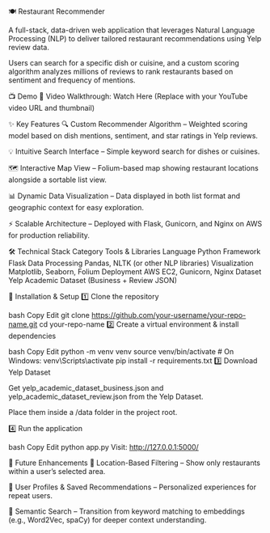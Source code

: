 🍽 Restaurant Recommender

A full-stack, data-driven web application that leverages Natural Language Processing (NLP) to deliver tailored restaurant recommendations using Yelp review data.

Users can search for a specific dish or cuisine, and a custom scoring algorithm analyzes millions of reviews to rank restaurants based on sentiment and frequency of mentions.

📺 Demo
🎥 Video Walkthrough: Watch Here
(Replace with your YouTube video URL and thumbnail)

✨ Key Features
🔍 Custom Recommender Algorithm – Weighted scoring model based on dish mentions, sentiment, and star ratings in Yelp reviews.

💡 Intuitive Search Interface – Simple keyword search for dishes or cuisines.

🗺 Interactive Map View – Folium-based map showing restaurant locations alongside a sortable list view.

📊 Dynamic Data Visualization – Data displayed in both list format and geographic context for easy exploration.

⚡ Scalable Architecture – Deployed with Flask, Gunicorn, and Nginx on AWS for production reliability.

🛠 Technical Stack
Category	Tools & Libraries
Language	Python
Framework	Flask
Data Processing	Pandas, NLTK (or other NLP libraries)
Visualization	Matplotlib, Seaborn, Folium
Deployment	AWS EC2, Gunicorn, Nginx
Dataset	Yelp Academic Dataset (Business + Review JSON)

🚀 Installation & Setup
1️⃣ Clone the repository

bash
Copy
Edit
git clone https://github.com/your-username/your-repo-name.git
cd your-repo-name
2️⃣ Create a virtual environment & install dependencies

bash
Copy
Edit
python -m venv venv
source venv/bin/activate   # On Windows: venv\Scripts\activate
pip install -r requirements.txt
3️⃣ Download Yelp Dataset

Get yelp_academic_dataset_business.json and yelp_academic_dataset_review.json from the Yelp Dataset.

Place them inside a /data folder in the project root.

4️⃣ Run the application

bash
Copy
Edit
python app.py
Visit: http://127.0.0.1:5000/

🔮 Future Enhancements
📍 Location-Based Filtering – Show only restaurants within a user’s selected area.

👤 User Profiles & Saved Recommendations – Personalized experiences for repeat users.

🤖 Semantic Search – Transition from keyword matching to embeddings (e.g., Word2Vec, spaCy) for deeper context understanding.

